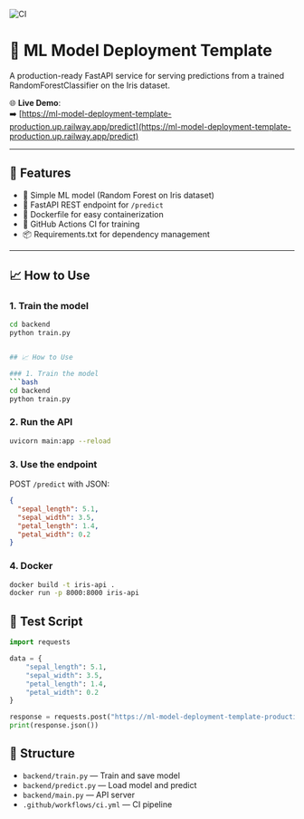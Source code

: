 ![CI](https://github.com/snowmany19/ml-model-deployment-template/actions/workflows/ci.yml/badge.svg)

# 🧠 ML Model Deployment Template

A production-ready FastAPI service for serving predictions from a trained RandomForestClassifier on the Iris dataset.

🌐 **Live Demo**:  
➡️ [https://ml-model-deployment-template-production.up.railway.app/predict](https://ml-model-deployment-template-production.up.railway.app/predict)

---

## 🔧 Features
- 🧠 Simple ML model (Random Forest on Iris dataset)
- 🚀 FastAPI REST endpoint for `/predict`
- 🐳 Dockerfile for easy containerization
- 🔄 GitHub Actions CI for training
- 📦 Requirements.txt for dependency management

---

## 📈 How to Use

### 1. Train the model
```bash
cd backend
python train.py


## 📈 How to Use

### 1. Train the model
```bash
cd backend
python train.py
```

### 2. Run the API
```bash
uvicorn main:app --reload
```

### 3. Use the endpoint
POST `/predict` with JSON:
```json
{
  "sepal_length": 5.1,
  "sepal_width": 3.5,
  "petal_length": 1.4,
  "petal_width": 0.2
}
```

### 4. Docker
```bash
docker build -t iris-api .
docker run -p 8000:8000 iris-api
```

## 🧪 Test Script
```python
import requests

data = {
    "sepal_length": 5.1,
    "sepal_width": 3.5,
    "petal_length": 1.4,
    "petal_width": 0.2
}

response = requests.post("https://ml-model-deployment-template-production.up.railway.app/predict", json=data)
print(response.json())

```

## 📂 Structure
- `backend/train.py` — Train and save model
- `backend/predict.py` — Load model and predict
- `backend/main.py` — API server
- `.github/workflows/ci.yml` — CI pipeline
